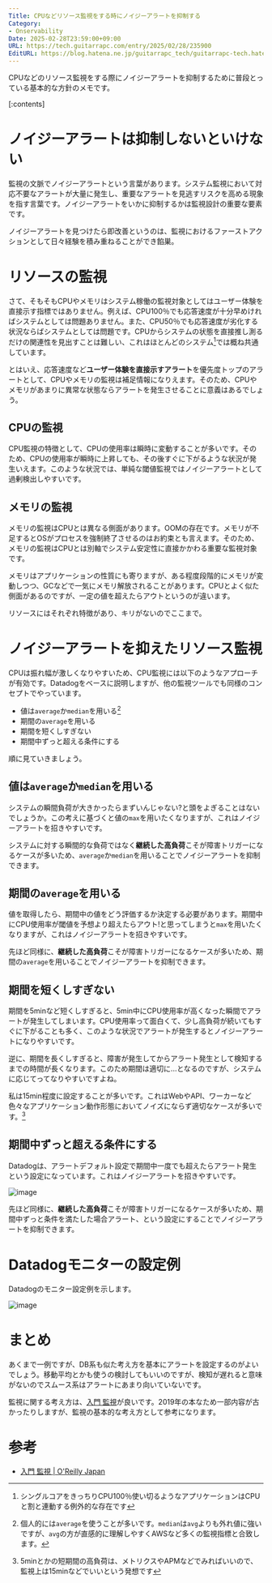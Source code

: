 ```yaml
---
Title: CPUなどリソース監視をする時にノイジーアラートを抑制する
Category:
- Onservability
Date: 2025-02-28T23:59:00+09:00
URL: https://tech.guitarrapc.com/entry/2025/02/28/235900
EditURL: https://blog.hatena.ne.jp/guitarrapc_tech/guitarrapc-tech.hatenablog.com/atom/entry/6802418398333258975
---
```


CPUなどのリソース監視をする際にノイジーアラートを抑制するために普段とっている基本的な方針のメモです。

[:contents]

# ノイジーアラートは抑制しないといけない

監視の文脈でノイジーアラートという言葉があります。システム監視において対応不要なアラートが大量に発生し、重要なアラートを見逃すリスクを高める現象を指す言葉です。ノイジーアラートをいかに抑制するかは監視設計の重要な要素です。

ノイジーアラートを見つけたら即改善というのは、監視におけるファーストアクションとして日々経験を積み重ねることができ餡巣。

# リソースの監視

さて、そもそもCPUやメモリはシステム稼働の監視対象としてはユーザー体験を直接示す指標ではありません。例えば、CPU100％でも応答速度が十分早めければシステムとしては問題ありません。また、CPU50％でも応答速度が劣化する状況ならばシステムとしては問題です。CPUからシステムの状態を直接推し測るだけの関連性を見出すことは難しい、これはほとんどのシステム[^1]では概ね共通しています。

とはいえ、応答速度など**ユーザー体験を直接示すアラート**を優先度トップのアラートとして、CPUやメモリの監視は補足情報になりえます。そのため、CPUやメモリがあまりに異常な状態ならアラートを発生させることに意義はあるでしょう。

## CPUの監視

CPU監視の特徴として、CPUの使用率は瞬時に変動することが多いです。そのため、CPUの使用率が瞬時に上昇しても、その後すぐに下がるような状況が発生いえます。このような状況では、単純な閾値監視ではノイジーアラートとして過剰検出しやすいです。

## メモリの監視

メモリの監視はCPUとは異なる側面があります。OOMの存在です。メモリが不足するとOSがプロセスを強制終了させるのはお約束とも言えます。そのため、メモリの監視はCPUとは別軸でシステム安定性に直接かかわる重要な監視対象です。

メモリはアプリケーションの性質にも寄りますが、ある程度段階的にメモリが変動しつつ、GCなどで一気にメモリ解放されることがあります。CPUとよく似た側面があるのですが、一定の値を超えたらアウトというのが違います。

リソースにはそれぞれ特徴があり、キリがないのでここまで。

# ノイジーアラートを抑えたリソース監視

CPUは振れ幅が激しくなりやすいため、CPU監視には以下のようなアプローチが有効です。Datadogをベースに説明しますが、他の監視ツールでも同様のコンセプトでやっています。

* 値は`average`か`median`を用いる[^2]
* 期間の`average`を用いる
* 期間を短くしすぎない
* 期間中ずっと超える条件にする

順に見ていきましょう。

## 値は`average`か`median`を用いる

システムの瞬間負荷が大きかったらまずいんじゃない?と頭をよぎることはないでしょうか。この考えに基づくと値の`max`を用いたくなりますが、これはノイジーアラートを招きやすいです。

システムに対する瞬間的な負荷ではなく**継続した高負荷**こそが障害トリガーになるケースが多いため、`average`か`median`を用いることでノイジーアラートを抑制できます。

## 期間の`average`を用いる

値を取得したら、期間中の値をどう評価するか決定する必要があります。期間中にCPU使用率が閾値を予想より超えたらアウト!と思ってしまうと`max`を用いたくなりますが、これはノイジーアラートを招きやすいです。

先ほど同様に、**継続した高負荷**こそが障害トリガーになるケースが多いため、期間の`average`を用いることでノイジーアラートを抑制できます。

## 期間を短くしすぎない

期間を5minなど短くしすぎると、5min中にCPU使用率が高くなった瞬間でアラートが発生してしまいます。CPU使用率って面白くて、少し高負荷が続いてもすぐに下がることも多く、このような状況でアラートが発生するとノイジーアラートになりやすいです。

逆に、期間を長くしすぎると、障害が発生してからアラート発生として検知するまでの時間が長くなります。このため期間は適切に...となるのですが、システムに応じてってなりやすいですよね。

私は15min程度に設定することが多いです。これはWebやAPI、ワーカーなど色々なアプリケーション動作形態においてノイズにならず適切なケースが多いです。[^3]

## 期間中ずっと超える条件にする

Datadogは、アラートデフォルト設定で期間中一度でも超えたらアラート発生という設定になっています。これはノイジーアラートを招きやすいです。

![image](https://github.com/user-attachments/assets/acf85c78-085b-4271-b385-36ed249fb12b)

先ほど同様に、**継続した高負荷**こそが障害トリガーになるケースが多いため、期間中ずっと条件を満たした場合アラート、という設定にすることでノイジーアラートを抑制できます。

# Datadogモニターの設定例

Datadogのモニター設定例を示します。

![image](https://github.com/user-attachments/assets/926d5742-67ea-4a39-b887-aad09f4ce0f4)

# まとめ

あくまで一例ですが、DB系も似た考え方を基本にアラートを設定するのがよいでしょう。移動平均とかも使うの検討してもいいのですが、検知が遅れると意味がないのでスムース系はアラートにあまり向いていないです。

監視に関する考え方は、[入門 監視](https://www.oreilly.co.jp/books/9784873118642/)が良いです。2019年の本なため一部内容が古かったりしますが、監視の基本的な考え方として参考になります。

# 参考

* [入門 監視 | O'Reilly Japan](https://www.oreilly.co.jp/books/9784873118642/)

[^1]: シングルコアをきっちりCPU100％使い切るようなアプリケーションはCPUと割と連動する例外的な存在です
[^2]: 個人的には`average`を使うことが多いです。`median`は`avg`よりも外れ値に強いですが、`avg`の方が直感的に理解しやすくAWSなど多くの監視指標と合致します。
[^3]: 5minとかの短期間の高負荷は、メトリクスやAPMなどでみればいいので、監視上は15minなどでいいという発想です
